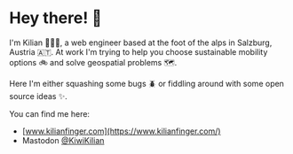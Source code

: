 # Hey there! 👋

I'm Kilian 👨🏼‍💻, a web engineer based at the foot of the alps in Salzburg, Austria 🇦🇹. At work I'm trying to help you choose sustainable mobility options 🚲 and solve geospatial problems 🗺.

Here I'm either squashing some bugs 🪲 or fiddling around with some open source ideas ✨.

You can find me here:

- [www.kilianfinger.com](https://www.kilianfinger.com/)
- Mastodon [@KiwiKilian](https://fosstodon.org/@KiwiKilian)
